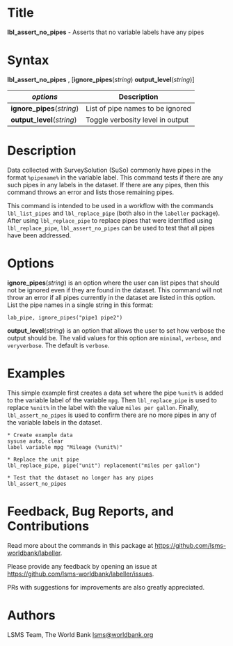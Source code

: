 # Title

__lbl_assert_no_pipes__ - Asserts that no variable labels have any pipes

# Syntax

__lbl_assert_no_pipes__ , [__**ig**nore_pipes__(_string_) __**out**put_level__(_string_)]

| _options_ | Description |
|-----------|-------------|
| __**ig**nore_pipes__(_string_) | List of pipe names to be ignored |
| __**out**put_level__(_string_) | Toggle verbosity level in output  |

# Description

Data collected with SurveySolution (SuSo) commonly have pipes
in the format `%pipename%` in the variable label.
This command tests if there are any such pipes
in any labels in the dataset.
If there are any pipes, then this command throws an error and lists those remaining pipes.

This command is intended to be used in a workflow with the commands
`lbl_list_pipes` and `lbl_replace_pipe` (both also in the `labeller` package).
After using `lbl_replace_pipe` to replace pipes that were
identified using `lbl_replace_pipe`,
`lbl_assert_no_pipes` can be used to test that all pipes
have been addressed.

# Options

__**ig**nore_pipes__(_string_) is an option where the user can
list pipes that should not be ignored
even if they are found in the dataset.
This command will not throw an error if all pipes currently
in the dataset are listed in this option.
List the pipe names in a single string in this format:

```
lab_pipe, ignore_pipes("pipe1 pipe2")
```

__**out**put_level__(_string_) is an option that allows the user to
set how verbose the output should be.
The valid values for this option are
`minimal`, `verbose`, and `veryverbose`. The default is `verbose`.

# Examples

This simple example first creates a data set where
the pipe `%unit%` is added to the variable label of the variable `mpg`.
Then `lbl_replace_pipe` is used to replace `%unit%` in the label with
the value `miles per gallon`.
Finally, `lbl_assert_no_pipes` is used to confirm there are
no more pipes in any of the variable labels in the dataset.

```
* Create example data
sysuse auto, clear
label variable mpg "Mileage (%unit%)"

* Replace the unit pipe
lbl_replace_pipe, pipe("unit") replacement("miles per gallon")

* Test that the dataset no longer has any pipes
lbl_assert_no_pipes
```

# Feedback, Bug Reports, and Contributions

Read more about the commands in this package at https://github.com/lsms-worldbank/labeller.

Please provide any feedback by opening an issue at https://github.com/lsms-worldbank/labeller/issues.

PRs with suggestions for improvements are also greatly appreciated.

# Authors

LSMS Team, The World Bank lsms@worldbank.org
